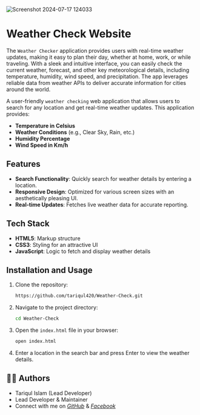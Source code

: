 ![Screenshot 2024-07-17 124033](https://github.com/user-attachments/assets/ffc111ac-6e04-46e0-ace0-02311041ffd8)

# Weather Check Website

The `Weather Checker` application provides users with real-time weather updates, making it easy to plan their day, whether at home, work, or while traveling. With a sleek and intuitive interface, you can easily check the current weather, forecast, and other key meteorological details, including temperature, humidity, wind speed, and precipitation. The app leverages reliable data from weather APIs to deliver accurate information for cities around the world.

A user-friendly `weather checking` web application that allows users to search for any location and get real-time weather updates. This application provides:

- **Temperature in Celsius**
- **Weather Conditions** (e.g., Clear Sky, Rain, etc.)
- **Humidity Percentage**
- **Wind Speed in Km/h**

## Features

- **Search Functionality**: Quickly search for weather details by entering a location.
- **Responsive Design**: Optimized for various screen sizes with an aesthetically pleasing UI.
- **Real-time Updates**: Fetches live weather data for accurate reporting.

## Tech Stack

- **HTML5**: Markup structure
- **CSS3**: Styling for an attractive UI
- **JavaScript**: Logic to fetch and display weather details

## Installation and Usage

1. Clone the repository:
   ```bash
   https://github.com/tariqul420/Weather-Check.git
   ```
2. Navigate to the project directory:
   ```bash
   cd Weather-Check
   ```
3. Open the `index.html` file in your browser:
   
   ```bash
   open index.html
   ```
5. Enter a location in the search bar and press Enter to view the weather details.


## 🧑‍💻 Authors

- Tariqul Islam (Lead Developer)
- Lead Developer & Maintainer
- Connect with me on [_GitHub_](https://github.com/tariqul420) & [_Facebook_](https://www.facebook.com/tariqul.islam.fb)

